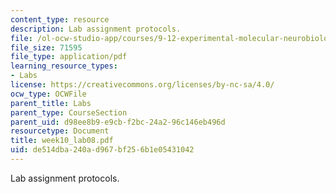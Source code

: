 ```yaml
---
content_type: resource
description: Lab assignment protocols.
file: /ol-ocw-studio-app/courses/9-12-experimental-molecular-neurobiology-fall-2006/de514dba240ad967bf256b1e05431042_week10_lab08.pdf
file_size: 71595
file_type: application/pdf
learning_resource_types:
- Labs
license: https://creativecommons.org/licenses/by-nc-sa/4.0/
ocw_type: OCWFile
parent_title: Labs
parent_type: CourseSection
parent_uid: d98ee8b9-e9cb-f2bc-24a2-96c146eb496d
resourcetype: Document
title: week10_lab08.pdf
uid: de514dba-240a-d967-bf25-6b1e05431042
---
```

Lab assignment protocols.